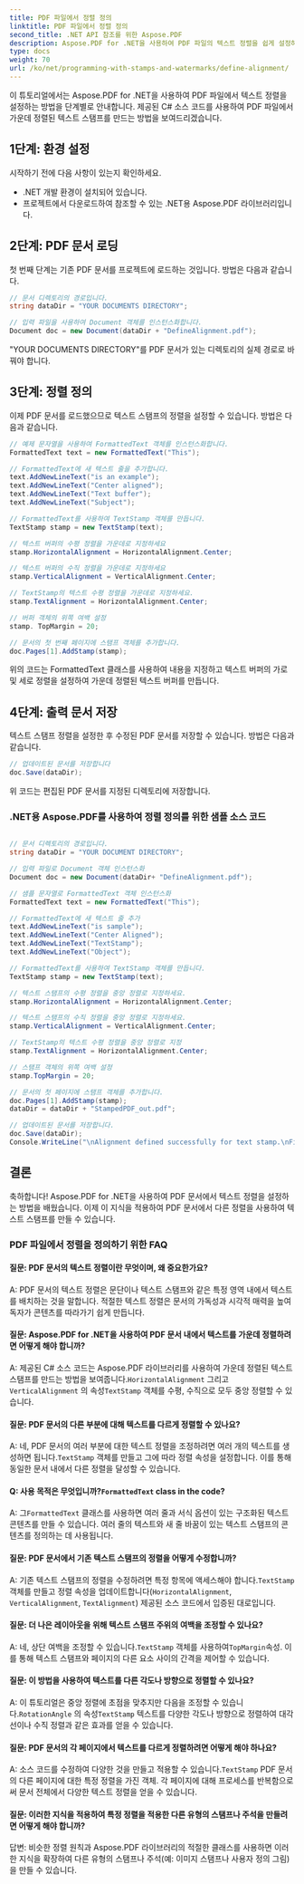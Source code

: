 ```yaml
---
title: PDF 파일에서 정렬 정의
linktitle: PDF 파일에서 정렬 정의
second_title: .NET API 참조를 위한 Aspose.PDF
description: Aspose.PDF for .NET을 사용하여 PDF 파일의 텍스트 정렬을 쉽게 설정하는 방법을 알아보세요.
type: docs
weight: 70
url: /ko/net/programming-with-stamps-and-watermarks/define-alignment/
---
```

이 튜토리얼에서는 Aspose.PDF for .NET을 사용하여 PDF 파일에서 텍스트 정렬을 설정하는 방법을 단계별로 안내합니다. 제공된 C# 소스 코드를 사용하여 PDF 파일에서 가운데 정렬된 텍스트 스탬프를 만드는 방법을 보여드리겠습니다.

## 1단계: 환경 설정

시작하기 전에 다음 사항이 있는지 확인하세요.

- .NET 개발 환경이 설치되어 있습니다.
- 프로젝트에서 다운로드하여 참조할 수 있는 .NET용 Aspose.PDF 라이브러리입니다.

## 2단계: PDF 문서 로딩

첫 번째 단계는 기존 PDF 문서를 프로젝트에 로드하는 것입니다. 방법은 다음과 같습니다.

```csharp
// 문서 디렉토리의 경로입니다.
string dataDir = "YOUR DOCUMENTS DIRECTORY";

// 입력 파일을 사용하여 Document 객체를 인스턴스화합니다.
Document doc = new Document(dataDir + "DefineAlignment.pdf");
```

"YOUR DOCUMENTS DIRECTORY"를 PDF 문서가 있는 디렉토리의 실제 경로로 바꿔야 합니다.

## 3단계: 정렬 정의

이제 PDF 문서를 로드했으므로 텍스트 스탬프의 정렬을 설정할 수 있습니다. 방법은 다음과 같습니다.

```csharp
// 예제 문자열을 사용하여 FormattedText 객체를 인스턴스화합니다.
FormattedText text = new FormattedText("This");

// FormattedText에 새 텍스트 줄을 추가합니다.
text.AddNewLineText("is an example");
text.AddNewLineText("Center aligned");
text.AddNewLineText("Text buffer");
text.AddNewLineText("Subject");

// FormattedText를 사용하여 TextStamp 객체를 만듭니다.
TextStamp stamp = new TextStamp(text);

// 텍스트 버퍼의 수평 정렬을 가운데로 지정하세요
stamp.HorizontalAlignment = HorizontalAlignment.Center;

// 텍스트 버퍼의 수직 정렬을 가운데로 지정하세요
stamp.VerticalAlignment = VerticalAlignment.Center;

// TextStamp의 텍스트 수평 정렬을 가운데로 지정하세요.
stamp.TextAlignment = HorizontalAlignment.Center;

// 버퍼 객체의 위쪽 여백 설정
stamp. TopMargin = 20;

// 문서의 첫 번째 페이지에 스탬프 객체를 추가합니다.
doc.Pages[1].AddStamp(stamp);
```

위의 코드는 FormattedText 클래스를 사용하여 내용을 지정하고 텍스트 버퍼의 가로 및 세로 정렬을 설정하여 가운데 정렬된 텍스트 버퍼를 만듭니다.

## 4단계: 출력 문서 저장

텍스트 스탬프 정렬을 설정한 후 수정된 PDF 문서를 저장할 수 있습니다. 방법은 다음과 같습니다.

```csharp
// 업데이트된 문서를 저장합니다
doc.Save(dataDir);
```

위 코드는 편집된 PDF 문서를 지정된 디렉토리에 저장합니다.

### .NET용 Aspose.PDF를 사용하여 정렬 정의를 위한 샘플 소스 코드 
```csharp

// 문서 디렉토리의 경로입니다.
string dataDir = "YOUR DOCUMENT DIRECTORY";

// 입력 파일로 Document 객체 인스턴스화
Document doc = new Document(dataDir+ "DefineAlignment.pdf");

// 샘플 문자열로 FormattedText 객체 인스턴스화
FormattedText text = new FormattedText("This");

// FormattedText에 새 텍스트 줄 추가
text.AddNewLineText("is sample");
text.AddNewLineText("Center Aligned");
text.AddNewLineText("TextStamp");
text.AddNewLineText("Object");

// FormattedText를 사용하여 TextStamp 객체를 만듭니다.
TextStamp stamp = new TextStamp(text);

// 텍스트 스탬프의 수평 정렬을 중앙 정렬로 지정하세요.
stamp.HorizontalAlignment = HorizontalAlignment.Center;

// 텍스트 스탬프의 수직 정렬을 중앙 정렬로 지정하세요.
stamp.VerticalAlignment = VerticalAlignment.Center;

// TextStamp의 텍스트 수평 정렬을 중앙 정렬로 지정
stamp.TextAlignment = HorizontalAlignment.Center;

// 스탬프 객체의 위쪽 여백 설정
stamp.TopMargin = 20;

// 문서의 첫 페이지에 스탬프 객체를 추가합니다.
doc.Pages[1].AddStamp(stamp);
dataDir = dataDir + "StampedPDF_out.pdf";

// 업데이트된 문서를 저장합니다.
doc.Save(dataDir);
Console.WriteLine("\nAlignment defined successfully for text stamp.\nFile saved at " + dataDir);

```

## 결론

축하합니다! Aspose.PDF for .NET을 사용하여 PDF 문서에서 텍스트 정렬을 설정하는 방법을 배웠습니다. 이제 이 지식을 적용하여 PDF 문서에서 다른 정렬을 사용하여 텍스트 스탬프를 만들 수 있습니다.

### PDF 파일에서 정렬을 정의하기 위한 FAQ

#### 질문: PDF 문서의 텍스트 정렬이란 무엇이며, 왜 중요한가요?

A: PDF 문서의 텍스트 정렬은 문단이나 텍스트 스탬프와 같은 특정 영역 내에서 텍스트를 배치하는 것을 말합니다. 적절한 텍스트 정렬은 문서의 가독성과 시각적 매력을 높여 독자가 콘텐츠를 따라가기 쉽게 만듭니다.

#### 질문: Aspose.PDF for .NET을 사용하여 PDF 문서 내에서 텍스트를 가운데 정렬하려면 어떻게 해야 합니까?

 A: 제공된 C# 소스 코드는 Aspose.PDF 라이브러리를 사용하여 가운데 정렬된 텍스트 스탬프를 만드는 방법을 보여줍니다.`HorizontalAlignment` 그리고`VerticalAlignment` 의 속성`TextStamp` 객체를 수평, 수직으로 모두 중앙 정렬할 수 있습니다.

#### 질문: PDF 문서의 다른 부분에 대해 텍스트를 다르게 정렬할 수 있나요?

A: 네, PDF 문서의 여러 부분에 대한 텍스트 정렬을 조정하려면 여러 개의 텍스트를 생성하면 됩니다.`TextStamp` 객체를 만들고 그에 따라 정렬 속성을 설정합니다. 이를 통해 동일한 문서 내에서 다른 정렬을 달성할 수 있습니다.

####  Q: 사용 목적은 무엇입니까?`FormattedText` class in the code?
 A: 그`FormattedText` 클래스를 사용하면 여러 줄과 서식 옵션이 있는 구조화된 텍스트 콘텐츠를 만들 수 있습니다. 여러 줄의 텍스트와 새 줄 바꿈이 있는 텍스트 스탬프의 콘텐츠를 정의하는 데 사용됩니다.

#### 질문: PDF 문서에서 기존 텍스트 스탬프의 정렬을 어떻게 수정합니까?

 A: 기존 텍스트 스탬프의 정렬을 수정하려면 특정 항목에 액세스해야 합니다.`TextStamp` 객체를 만들고 정렬 속성을 업데이트합니다(`HorizontalAlignment`, `VerticalAlignment`, `TextAlignment`) 제공된 소스 코드에서 입증된 대로입니다.

#### 질문: 더 나은 레이아웃을 위해 텍스트 스탬프 주위의 여백을 조정할 수 있나요?

 A: 네, 상단 여백을 조정할 수 있습니다.`TextStamp` 객체를 사용하여`TopMargin`속성. 이를 통해 텍스트 스탬프와 페이지의 다른 요소 사이의 간격을 제어할 수 있습니다.

#### 질문: 이 방법을 사용하여 텍스트를 다른 각도나 방향으로 정렬할 수 있나요?

 A: 이 튜토리얼은 중앙 정렬에 초점을 맞추지만 다음을 조정할 수 있습니다.`RotationAngle` 의 속성`TextStamp` 텍스트를 다양한 각도나 방향으로 정렬하여 대각선이나 수직 정렬과 같은 효과를 얻을 수 있습니다.

#### 질문: PDF 문서의 각 페이지에서 텍스트를 다르게 정렬하려면 어떻게 해야 하나요?

 A: 소스 코드를 수정하여 다양한 것을 만들고 적용할 수 있습니다.`TextStamp` PDF 문서의 다른 페이지에 대한 특정 정렬을 가진 객체. 각 페이지에 대해 프로세스를 반복함으로써 문서 전체에서 다양한 텍스트 정렬을 얻을 수 있습니다.

#### 질문: 이러한 지식을 적용하여 특정 정렬을 적용한 다른 유형의 스탬프나 주석을 만들려면 어떻게 해야 합니까?

답변: 비슷한 정렬 원칙과 Aspose.PDF 라이브러리의 적절한 클래스를 사용하면 이러한 지식을 확장하여 다른 유형의 스탬프나 주석(예: 이미지 스탬프나 사용자 정의 그림)을 만들 수 있습니다.
